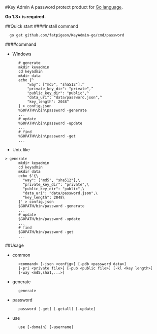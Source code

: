 #Key Admin
A password protect product for [Go language](http://golang.org).

**Go 1.3+ is required.**

##Quick start
####Install command

      go get github.com/fatpigeon/KeyAdmin-go/cmd/password

####command
- Windows

```
      # generate
      mkdir keyadmin
      cd keyadmin
      mkdir data
      echo {^
          "way": ["md5", "sha512"],^
          "private_key_dir": "private",^
          "public_key_dir": "public",^
          "data_uri": "data/password.json",^
          "key_length": 2048^
      } > config.json
      %GOPATH%\bin\password -generate
      ...
      # update
      %GOPATH%\bin\password -update
      ...
      # find
      %GOPATH%\bin\password -get
      ...
```

- Unix like

```
> generate
      mkdir keyadmin
      cd keyadmin
      mkdir data
      echo $'{\
        "way": ["md5", "sha512"],\
        "private_key_dir": "private",\
        "public_key_dir": "public",\
        "data_uri": "data/password.json",\
        "key_length": 2048\
      }' > config.json
      $GOPATH/bin/password -generate
      ...
      # update
      $GOPATH/bin/password -update
      ...
      # find
      $GOPATH/bin/password -get
      ...
```
##Usage

- common

```
      <command> [-json <config>] [-pdb <password data>] 
      [-pri <private file>] [-pub <public file>] [-kl <key length>] 
      [-way <md5,sha1,...>]
```
- generate
```
      generate 
```
- password
```
      password [-get] [-getall] [-update]
```
- use
```
      use [-domain] [-username]
```


